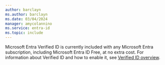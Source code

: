 ```yaml
---
author: barclayn
ms.author: barclayn
ms.date: 03/04/2024
manager: amycolannino
ms.service: entra-id
ms.topic: include
---
```


Microsoft Entra Verified ID is currently included with any Microsoft Entra subscription, including Microsoft Entra ID Free, at no extra cost. For information about Verified ID and how to enable it, see [Verified ID overview](~/verified-id/decentralized-identifier-overview.md).
